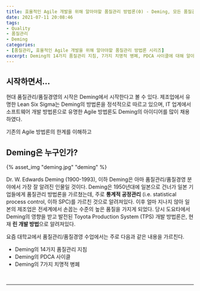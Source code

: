 ```yaml
---
title: 효율적인 Agile 개발을 위해 알아야할 품질관리 방법론(0) - Deming, 모든 품질관리의 시작!
date: 2021-07-11 20:08:46
tags: 
- Quality
- 품질관리
- Deming
categories: 
- [품질관리, 효율적인 Agile 개발을 위해 알아야할 품질관리 방법론 시리즈]
excerpt: Deming의 14가지 품질관리 지침, 7가지 치명적 병폐, PDCA 사이클에 대해 알아봅니다.
---
```


## 시작하면서...

현대 품질관리/품질경영의 시작은 Deming에서 시작한다고 볼 수 있다. 제조업에서 유명한 Lean Six Sigma는 Deming의 방법론을 정석적으로 따르고 있으며, IT 업계에서 소프트웨어 개발 방법론으로 유명한 Agile 방법론도 Deming의 아이디어를 많이 채용하였다.

기존의 Agile 방법론의 한계를 이해하고 

## Deming은 누구인가?

{% asset_img "deming.jpg" "deming" %}

Dr. W. Edwards Deming (1900-1993), 이하 Deming은 아마 품질관리/품질경영 분야에서 가장 잘 알려진 인물일 것이다. Deming은 1950년대에 일본으로 건너가 일본 기업들에게 품질관리 방법론을 가르쳤는데, 주로 **통계적 공정관리** (i.e. statistical process control, 이하 SPC)를 가르친 것으로 알려져있다. 이후 얼마 지나지 않아 일본의 제조업은 전세계에서 손꼽는 수준의 높은 품질을 가지게 되었다. 당시 도요타에서 Deming의 영향을 받고 발전된 Toyota Production System (TPS) 개발 방법론은, 현재 **린 개발 방법**으로 알려져있다.

요즘 대학교에서 품질관리/품질경영 수업에서는 주로 다음과 같은 내용을 가르친다.

- Deming의 14가지 품질관리 지침
- Deming의 PDCA 사이클
- Deming의 7가지 치명적 병폐

&nbsp;

---

##